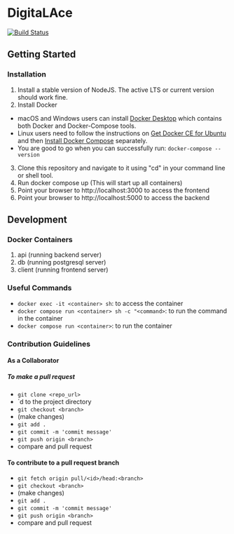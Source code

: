 # DigitaLAce
[![Build Status](https://travis-ci.com/CrownKira/digitalace.svg?branch=main)](https://travis-ci.com/CrownKira/digitalace)


## Getting Started 
### Installation 
1. Install a stable version of NodeJS. The active LTS or current version should work fine.
2. Install Docker
- macOS and Windows users can install [Docker Desktop](https://www.docker.com/products/docker-desktop) which contains both Docker and Docker-Compose tools.
- Linux users need to follow the instructions on [Get Docker CE for Ubuntu](https://docs.docker.com/install/linux/docker-ce/ubuntu/) and then [Install Docker Compose](https://docs.docker.com/compose/install/) separately.
- You are good to go when you can successfully run:
`docker-compose --version`
3. Clone this repository and navigate to it using "cd" in your command line or shell tool.
4. Run docker compose up (This will start up all containers)
5. Point your browser to http://localhost:3000 to access the frontend 
6. Point your browser to http://localhost:5000 to access the backend 


## Development  
### Docker Containers
1. api (running backend server)
3. db (running postgresql server)
4. client (running frontend server) 

### Useful Commands
- `docker exec -it <container> sh`: to access the container
- `docker compose run <container> sh -c "<command>`: to run the command in the container
- `docker compose run <container>`: to run the container 

### Contribution Guidelines 

#### As a Collaborator
##### To make a pull request 
- `git clone <repo_url>`
- `d to the project directory
- `git checkout <branch>`
- (make changes)
- `git add .`
- `git commit -m 'commit message'`
- `git push origin <branch>`
- compare and pull request 

#### To contribute to a pull request branch
- `git fetch origin pull/<id>/head:<branch>`
- `git checkout <branch>`
- (make changes)
- `git add .`
- `git commit -m 'commit message'`
- `git push origin <branch>`
- compare and pull request 
